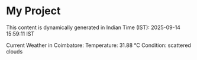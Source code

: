 # My Project

This content is dynamically generated in Indian Time (IST): 2025-09-14 15:59:11 IST


Current Weather in Coimbatore:
Temperature: 31.88 °C
Condition: scattered clouds

